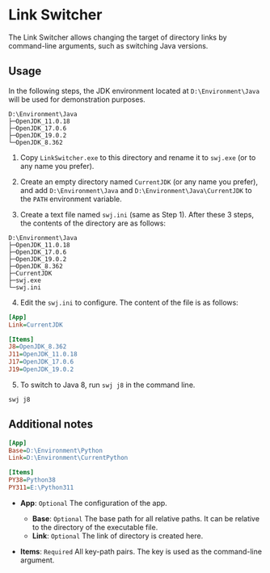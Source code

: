 # Link Switcher

The Link Switcher allows changing the target of directory links by command-line arguments, such as switching Java versions.

## Usage

In the following steps, the JDK environment located at `D:\Environment\Java` will be used for demonstration purposes.

```
D:\Environment\Java
├─OpenJDK_11.0.18
├─OpenJDK_17.0.6
├─OpenJDK_19.0.2
└─OpenJDK_8.362
```

1. Copy `LinkSwitcher.exe` to this directory and rename it to `swj.exe` (or to any name you prefer).

2. Create an empty directory named `CurrentJDK` (or any name you prefer), and add `D:\Environment\Java` and `D:\Environment\Java\CurrentJDK` to the `PATH` environment variable.

3. Create a text file named `swj.ini` (same as Step 1). After these 3 steps, the contents of the directory are as follows:

```
D:\Environment\Java
├─OpenJDK_11.0.18
├─OpenJDK_17.0.6
├─OpenJDK_19.0.2
├─OpenJDK_8.362
├─CurrentJDK
├─swj.exe
└─swj.ini
```

4. Edit the `swj.ini` to configure. The content of the file is as follows:

```ini
[App]
Link=CurrentJDK

[Items]
J8=OpenJDK_8.362
J11=OpenJDK_11.0.18
J17=OpenJDK_17.0.6
J19=OpenJDK_19.0.2
```

5. To switch to Java 8, run `swj j8` in the command line.

```
swj j8
```

## Additional notes

```ini
[App]
Base=D:\Environment\Python
Link=D:\Environment\CurrentPython

[Items]
PY38=Python38
PY311=E:\Python311
```

- **App**: `Optional` The configuration of the app.
    - **Base**: `Optional` The base path for all relative paths. It can be relative to the directory of the executable file.
    - **Link**: `Optional` The link of directory is created here.

- **Items**: `Required` All key-path pairs. The key is used as the command-line argument.
